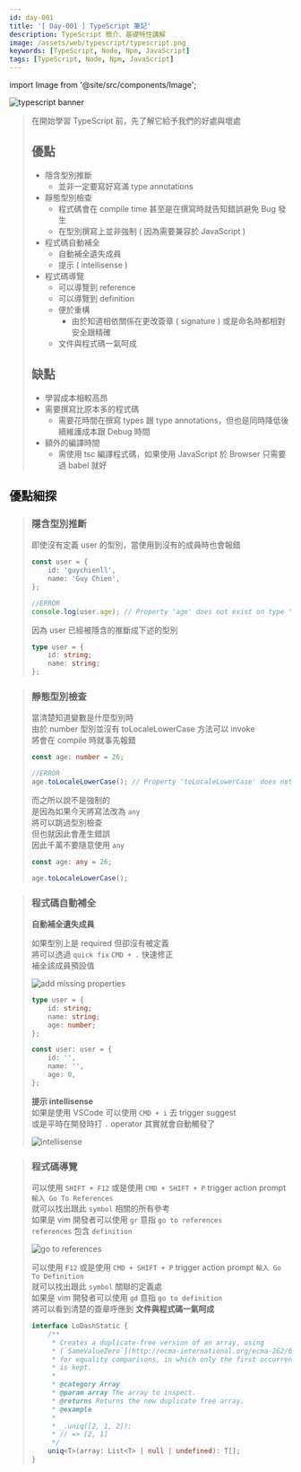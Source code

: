 ```yaml
---
id: day-001
title: '[ Day-001 ] TypeScript 筆記'
description: TypeScript 簡介、基礎特性講解
image: /assets/web/typescript/typescript.png
keywords: [TypeScript, Node, Npm, JavaScript]
tags: [TypeScript, Node, Npm, JavaScript]
---
```


import Image from '@site/src/components/Image';

<Image src="/assets/web/typescript/typescript.png" alt="typescript banner" />

> 在開始學習 TypeScript 前，先了解它給予我們的好處與壞處
>
> ## 優點
>
> -   隱含型別推斷
>     -   並非一定要寫好寫滿 type annotations
> -   靜態型別檢查
>     -   程式碼會在 compile time 甚至是在撰寫時就告知錯誤避免 Bug 發生
>     -   在型別撰寫上並非強制 ( 因為需要兼容於 JavaScript )
> -   程式碼自動補全
>     -   自動補全遺失成員
>     -   提示 ( intellisense )
> -   程式碼導覽
>     -   可以導覽到 reference
>     -   可以導覽到 definition
>     -   便於重構
>         -   由於知道相依關係在更改簽章 ( signature ) 或是命名時都相對安全跟精確
>     -   文件與程式碼一氣呵成
>
> ## 缺點
>
> -   學習成本相較高昂
> -   需要撰寫比原本多的程式碼
>     -   需要花時間在撰寫 types 跟 type annotations，但也是同時降低後續維護成本跟 Debug 時間
> -   額外的編譯時間
>     -   需使用 tsc 編譯程式碼，如果使用 JavaScript 於 Browser 只需要過 babel 就好

## 優點細探

> ### 隱含型別推斷
>
> 即使沒有定義 user 的型別，當使用到沒有的成員時也會報錯
>
> ```typescript showLineNumbers
> const user = {
>     id: 'guychienll',
>     name: 'Guy Chien',
> };
>
> //ERROR
> console.log(user.age); // Property 'age' does not exist on type '{ id: string; name: string; }'. ts(2339)
> ```
>
> 因為 user 已經被隱含的推斷成下述的型別
>
> ```typescript showLineNumbers title="Type Inference"
> type user = {
>     id: string;
>     name: string;
> };
> ```

> ### 靜態型別檢查
>
> 當清楚知道變數是什麼型別時  
> 由於 number 型別並沒有 toLocaleLowerCase 方法可以 invoke  
> 將會在 compile 時就事先報錯
>
> ```typescript showLineNumbers
> const age: number = 26;
>
> //ERROR
> age.toLocaleLowerCase(); // Property 'toLocaleLowerCase' does not exist on type 'number'. ts(2339)
> ```
>
> 而之所以說不是強制的  
> 是因為如果今天將寫法改為 `any`  
> 將可以跳過型別檢查  
> 但也就因此會產生錯誤  
> 因此千萬不要隨意使用 `any`
>
> ```typescript showLineNumbers
> const age: any = 26;
>
> age.toLocaleLowerCase();
> ```

> ### 程式碼自動補全
>
> **自動補全遺失成員**
>
> 如果型別上是 required 但卻沒有被定義  
> 將可以透過 `quick fix` `CMD + .` 快速修正  
> 補全該成員預設值
>
> <Image src="/assets/web/typescript/add-missing-properties.png" alt="add missing properties" />
>
> ```typescript showLineNumbers title="Add Missing Properties"
> type user = {
>     id: string;
>     name: string;
>     age: number;
> };
>
> const user: user = {
>     id: '',
>     name: '',
>     age: 0,
> };
> ```
>
> **提示 intellisense**  
> 如果是使用 VSCode 可以使用 `CMD + i` 去 trigger suggest  
> 或是平時在開發時打 `.` operator 其實就會自動觸發了
>
> <Image src="/assets/web/typescript/intellisense.png" alt="intellisense" />

> ### 程式碼導覽
>
> 可以使用 `SHIFT + F12` 或是使用 `CMD + SHIFT + P` trigger action prompt `輸入 Go To References`  
> 就可以找出跟此 `symbol` 相關的所有參考  
> 如果是 vim 開發者可以使用 `gr` 意指 `go to references`  
> `references` 包含 `definition`
>
> <Image src="/assets/web/typescript/go-to-references.png" alt="go to references" />
>
> 可以使用 `F12` 或是使用 `CMD + SHIFT + P` trigger action prompt `輸入 Go To Definition`  
> 就可以找出跟此 `symbol` 關聯的定義處  
> 如果是 vim 開發者可以使用 `gd` 意指 `go to definition`  
> 將可以看到清楚的簽章呼應到 **文件與程式碼一氣呵成**
>
> ```typescript showLineNumbers title="./node_modules/@types/lodash/common/array.d.ts"
> interface LoDashStatic {
>     /**
>      * Creates a duplicate-free version of an array, using
>      * [`SameValueZero`](http://ecma-international.org/ecma-262/6.0/#sec-samevaluezero)
>      * for equality comparisons, in which only the first occurrence of each element
>      * is kept.
>      *
>      * @category Array
>      * @param array The array to inspect.
>      * @returns Returns the new duplicate free array.
>      * @example
>      *
>      * _.uniq([2, 1, 2]);
>      * // => [2, 1]
>      */
>     uniq<T>(array: List<T> | null | undefined): T[];
> }
> ```
